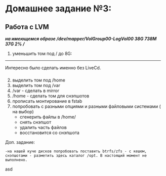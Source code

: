 Домашнее задание №3:
========================
Работа с LVM
-------------------------

**_на имеющемся образе /dev/mapper/VolGroup00-LogVol00 38G 738M 37G 2% /_**


1) уменьшить том под / до 8G:
___

  Интересно было сделать именно без LiveCd.
  ###


2) выделить том под /home
3) выделить том под /var
4) /var - сделать в mirror
5) /home - сделать том для снэпшотов
6) прописать монтирование в fstab
7) попробовать с разными опциями и разными файловыми системами ( на выбор)
    - сгенерить файлы в /home/
    - снять снэпшот
    - удалить часть файлов
    - восстановится со снэпшота


  Доп. задание:

    -на нашей куче дисков попробовать поставить btrfs/zfs - с кешем, снэпшотами - разметить здесь каталог /opt. В настоящий момент не выполнено.
asd
